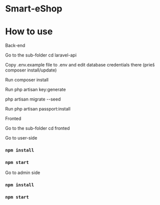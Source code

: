 # Smart-eShop
# How to use
Back-end

Go to the sub-folder cd laravel-api

Copy .env.example file to .env and edit database credentials there (prieš composer install/update)

Run composer install

Run php artisan key:generate

php artisan migrate --seed

Run php artisan passport:install




Fronted

Go to the sub-folder cd fronted

Go to user-side 

### `npm install`

### `npm start`

Go to admin side

### `npm install`

### `npm start`
